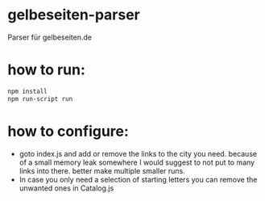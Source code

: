 # gelbeseiten-parser
Parser für gelbeseiten.de

# how to run:
```bash
npm install
npm run-script run
```

# how to configure:
- goto index.js and add or remove the links to the city you need. because of a small memory leak somewhere I would suggest to not put to many links into there. better make multiple smaller runs.
- In case you only need a selection of starting letters you can remove the unwanted ones in Catalog.js